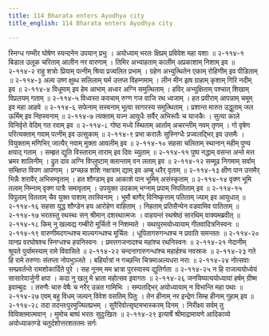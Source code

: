 ```yaml
---
title: 114 Bharata enters Ayodhya city
title_english: 114 Bharata enters Ayodhya city

---
```

<div class="audioEmbed"  caption="श्रीराम-हरिसीताराममूर्ति-घनपाठिभ्यां वचनम्" src="https://archive.org/download/Ramayana-recitation-Sriram-harisItArAmamUrti-Ghanapaati-v2/Kanda_2/Kanda_2_AYK-114-Ayodhyaa_Praveshaha.mp3"></div>
स्निग्ध गम्भीर घोषेण स्यन्दनेन उपयान् प्रभुः ।  
अयोध्याम् भरतः क्षिप्रम् प्रविवेश महा यशाः ॥ २-११४-१  
बिडाल उलूक चरिताम् आलीन नर वारणाम् ।  
तिमिर अभ्याहताम् कालीम् अप्रकाशाम् निशाम् इव ॥ २-११४-२  
राहु शत्रोः प्रियाम् पत्नीम् श्रिया प्रज्वलित प्रभाम् ।  
ग्रहेण अभ्युत्थितेन एकाम् रोहिणीम् इव पीडिताम् ॥ २-११४-३  
अल्प उष्ण क्षुब्ध सलिलाम् घर्म उत्तप्त विहम्गमाम् ।  
लीन मीन झष ग्राहाम् कृशाम् गिरि नदीम् इव ॥ २-११४-४  
विधूमाम् इव हेम आभाम् अध्वर अग्नि समुत्थिताम् ।  
हविर् अभ्युक्षिताम् पश्चात् शिखाम् विप्रलयम् गताम् ॥ २-११४-५  
विध्वस्त कवचाम् रुग्ण गज वाजि रथ ध्वजाम् ।  
हत प्रवीराम् आपन्नाम् चमूम् इव महा आहवे ॥ २-११४-६  
सफेनाम् सस्वनाम् भूत्वा सागरस्य समुत्थिताम् ।  
प्रशान्त मारुत उद्धूताम् जल ऊर्मिम् इव निह्स्वनाम् ॥ २-११४-७  
त्यक्ताम् यज्न आयुधैः सर्वैर् अभिरूपैः च याजकैः ।  
सुत्या काले विनिर्वृत्ते वेदिम् गत रवाम् इव ॥ २-११४-८  
गोष्ठ मध्ये स्थिताम् आर्ताम् अचरन्तीम् नवम् तृणम् ।  
गो वृषेण परित्यक्ताम् गवाम् पत्नीम् इव उत्सुकाम् ॥ २-११४-९  
प्रभा करालैः सुस्निग्धैः प्रज्वलद्भिर् इव उत्तमैः ।  
वियुक्ताम् मणिभिर् जात्यैर् नवाम् मुक्ता आवलीम् इव ॥ २-११४-१०  
सहसा चलिताम् स्थानान् महीम् पुण्य क्षयाद् गताम् ।  
सम्हृत द्युति विस्ताराम् ताराम् इव दिवः च्युताम् ॥ २-११४-११  
पुष्प नद्धाम् वसन्त अन्ते मत्त भ्रमर शालिनीम् ।  
द्रुत दाव अग्नि विप्लुष्टाम् क्लान्ताम् वन लताम् इव ॥ २-११४-१२  
सम्मूढ निगमाम् सर्वाम् सम्क्षिप्त विपण आपणाम् ।  
प्रग्च्छन्न शशि नक्षत्राम् द्याम् इव अम्बु धरैर् वृताम् ॥ २-११४-१३  
क्षीण पान उत्तमैर् भिन्नैः शरावैर् अभिसम्वृताम् ।  
हत शौण्डाम् इव आकाशे पान भूमिम् असंस्कृताम् ॥ २-११४-१४  
वृक्ण भूमि तलाम् निम्नाम् वृक्ण पात्रैः समावृताम् ।  
उपयुक्त उदकाम् भग्नाम् प्रपाम् निपतिताम् इव ॥ २-११४-१५  
विपुलाम् वितताम् चैव युक्त पाशाम् तरस्विनाम् ।  
भूमौ बाणैर् विनिष्कृत्ताम् पतिताम् ज्याम् इव आयुधात् ॥ २-११४-१६  
सहसा युद्ध शौण्डेन हय आरोहेण वाहिताम् ।  
निहताम् प्रतिसैन्येन वडवामिव पातिताम् ॥ २-११४-१७  
भरतस्तु रथस्थः सन् श्रीमान् दशरथात्मजः ।  
वाहयन्तं रथश्रेष्ठं सारथिम् वाक्यमब्रवीत् ॥ २-११४-१८  
किम् नु खल्वद्य गम्बीरो मूर्चितो न निशम्यते ।  
यथापुरमयोध्यायाम् गीतवादित्रनिस्वनः ॥ २-११४-१९  
वारुणीमदगन्धश्च माल्यगन्धश्च मूर्चितः ।  
धूपितागरुगन्धश्च न प्रवाति समन्ततः ॥ २-११४-२०  
यानप्र वरघोषश्च स्निग्धश्च हयनिस्वनः ।  
प्रमत्तगजनादश्च महांश्च रथनिस्वनः ॥ २-११४-२१  
नेदानीम् श्रूयते पुर्यामस्याम् रामे विवासिते ॥ २-११४-२२  
चन्दनागारुगन्धांश्च महार्हश्च नवस्रजः ॥ २-११४-२३  
गते हि रामे तरुणाः संतप्ता नोपभुञ्जते ।  
बहिर्यात्रां न गच्छन्ति चित्रमाअल्यधरा नराः ॥ २-११४-२४  
नोत्सवाः सम्प्रवर्तन्ते रामशोकार्दिते पुरे ।  
सह नूनम् मम भ्रात्रा पुरस्यास्य द्युतिर्गता ॥ २-११४-२५  
न हि राजत्ययोध्येयं सासारेवार्जुनी क्षपा ।  
कदा नु खलु मे भ्राता महोत्सव इवागतः ॥ २-११४-२६  
जनयिष्यत्ययोध्यायां हर्षम् ग्रीष्म इवाम्बुदः ।  
तरुणैः चारु वेषैः च नरैर् उन्नत गामिभिः ।  
सम्पतद्भिर् अयोध्यायाम् न विभान्ति महा पथाः ॥ २-११४-२७  
एवम् बहु विधम् जल्पन् विवेश वसतिम् पितुः ।  
तेन हीनाम् नर इन्द्रेण सिम्ह हीनाम् गुहाम् इव ॥ २-११४-२८  
तदा तदन्तःपुरमुज्घितप्रभम् ।  
सुरैरिवोत्सृष्टमभास्करम् दिनम् ।  
निरीक्ष्य सर्वम् तु विविक्तमात्मवान् ।  
मुमोच बाष्पं भरतः सुदुःखितः ॥ २-११४-२९  
इत्यार्षे श्रीमाद्रामायणे आदिकाव्ये अयोध्याकाण्डे चतुर्दशोत्तरशततमः सर्गः